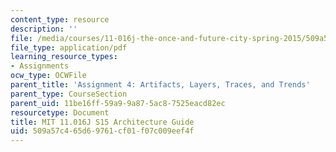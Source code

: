 ```yaml
---
content_type: resource
description: ''
file: /media/courses/11-016j-the-once-and-future-city-spring-2015/509a57c465d69761cf01f07c009eef4f_11016J_S15_ArchitectureGuide.pdf
file_type: application/pdf
learning_resource_types:
- Assignments
ocw_type: OCWFile
parent_title: 'Assignment 4: Artifacts, Layers, Traces, and Trends'
parent_type: CourseSection
parent_uid: 11be16ff-59a9-9a87-5ac8-7525eacd82ec
resourcetype: Document
title: MIT 11.016J S15 Architecture Guide
uid: 509a57c4-65d6-9761-cf01-f07c009eef4f
---
```


